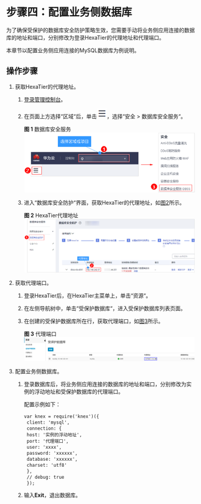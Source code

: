 # 步骤四：配置业务侧数据库<a name="dbss_01_0271"></a>

为了确保受保护的数据库安全防护策略生效，您需要手动将业务侧应用连接的数据库的地址和端口，分别修改为登录HexaTier的代理地址和代理端口。

本章节以配置业务侧应用连接的MySQL数据库为例说明。

## 操作步骤<a name="section151731291676"></a>

1.  获取HexaTier的代理地址。
    1.  [登录管理控制台](https://console.huaweicloud.com/?locale=zh-cn)。
    2.  在页面上方选择“区域“后，单击![](figures/服务列表.png)，选择“安全  \>  数据库安全服务“。

        **图 1**  数据库安全服务<a name="fig1545113269121"></a>  
        ![](figures/数据库安全服务.png "数据库安全服务")

    3.  进入“数据库安全防护“界面，获取HexaTier的代理地址，如[图2](#zh-cn_topic_0111166372_fig4989100164918)所示。

        **图 2**  HexaTier代理地址<a name="zh-cn_topic_0111166372_fig4989100164918"></a>  
        ![](figures/HexaTier代理地址.png "HexaTier代理地址")

2.  获取代理端口。
    1.  登录HexaTier后，在HexaTier主菜单上，单击“资源“。
    2.  在左侧导航树中，单击“受保护数据库“，进入受保护数据库列表页面。
    3.  在创建的受保护数据库所在行，获取代理端口，如[图3](#fig11319142553914)所示。

        **图 3**  代理端口<a name="fig11319142553914"></a>  
        ![](figures/代理端口.png "代理端口")

3.  配置业务侧数据库。
    1.  登录数据库后，将业务侧应用连接的数据库的地址和端口，分别修改为实例的浮动地址和受保护数据库的代理端口。

        配置示例如下：

        ```
        var knex = require('knex')({
         client: 'mysql',
         connection: {
         host: '实例的浮动地址',
         port: '代理端口',
         user: 'xxxx',
         password: 'xxxxxx',
         database: 'xxxxxx',
         charset: 'utf8'
         },
         // debug: true
         });
        ```

    2.  输入**Exit**，退出数据库。


